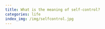 ```yaml
---
title: What is the meaning of self-control?
categories: life
index_img: /img/selfcontrol.jpg
---
```

